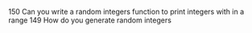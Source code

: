150 Can you write a random integers function to print integers with in a range
149	How do you generate random integers